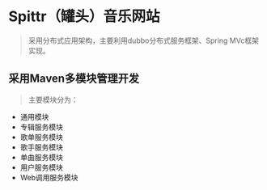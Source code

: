 # Spittr（罐头）音乐网站
> 采用分布式应用架构，主要利用dubbo分布式服务框架、Spring MVc框架实现。
## 采用Maven多模块管理开发
> 主要模块分为：
* 通用模块 
* 专辑服务模块
* 歌单服务模块
* 歌手服务模块
* 单曲服务模块
* 用户服务模块
* Web调用服务模块
